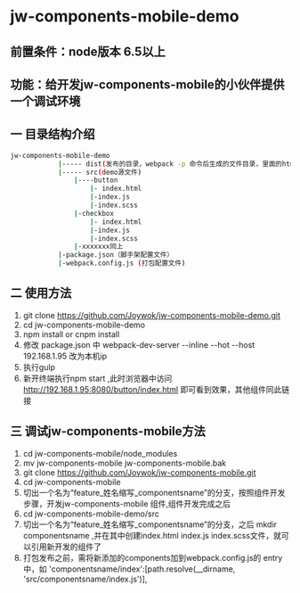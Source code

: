 # jw-components-mobile-demo


## 前置条件：node版本 6.5以上

## 功能：给开发jw-components-mobile的小伙伴提供一个调试环境

## 一 目录结构介绍

```bash
jw-components-mobile-demo 
			|----- dist(发布的目录，webpack -p 命令后生成的文件目录，里面的html可双击浏览器中运行)
			|----- src(demo源文件)
				|----button
					|- index.html
					|-index.js
					|-index.scss
				|-checkbox
					|- index.html
					|-index.js
					|-index.scss
				|-xxxxxxx同上
			|-package.json（脚手架配置文件）
			|-webpack.config.js (打包配置文件)
```															



## 二 使用方法

1. git clone https://github.com/Joywok/jw-components-mobile-demo.git
2. cd jw-components-mobile-demo
3. npm install   or   cnpm install
4. 修改 package.json 中 webpack-dev-server --inline --hot --host 192.168.1.95 改为本机ip
5. 执行gulp
6. 新开终端执行npm start ,此时浏览器中访问 http://192.168.1.95:8080/button/index.html 即可看到效果，其他组件同此链接



## 三 调试jw-components-mobile方法

1. cd jw-components-mobile/node_modules
2. mv jw-components-mobile jw-components-mobile.bak
3. git clone https://github.com/Joywok/jw-components-mobile.git
4. cd jw-components-mobile
5. 切出一个名为“feature_姓名缩写_componentsname”的分支，按照组件开发步骤，开发jw-components-mobile 组件,组件开发完成之后
6. cd jw-components-mobile-demo/src 
7. 切出一个名为“feature_姓名缩写_componentsname”的分支，之后 mkdir componentsname  ,并在其中创建index.html index.js index.scss文件，就可以引用新开发的组件了
8. 打包发布之前，需将新添加的components加到webpack.config.js的 entry 中，如 
			'componentsname/index':[path.resolve(__dirname, 'src/componentsname/index.js')],




